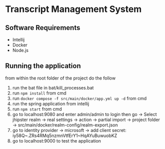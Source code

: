 # Transcript Management System

## Software Requirements

- Intellij
- Docker
- Node.js

## Running the application

from within the root folder of the project do the follow

1. run the bat file in bat/kill_processes.bat
2. run `npm install` from cmd
3. run `docker compose -f src/main/docker/app.yml up -d` from cmd
4. run the spring application from intellij
5. run `npm start` from cmd
6. go to localhost:9080 and enter admin/admin to login then go
   -> Select jhipster realm -> real settings -> action -> partial import -> project folder -> src/main/docker/realm-config/realm-export.json
7. go to identity provider -> microsoft -> add client secret:
   iy58Q~.ZRs4RMq5nzmnVtfErY1~HqAYuBuwuobKZ
8. go to localhost:9000 to test the application
